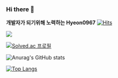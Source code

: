 ### Hi there 👋

**개발자가 되기위해 노력하는 Hyeon0967**
[![Hits](https://hits.seeyoufarm.com/api/count/incr/badge.svg?url=https%3A%2F%2Fgithub.com%2Fhyeon0697%2Fhit-counter&count_bg=%2387C83D&title_bg=%23555555&icon=&icon_color=%23E7E7E7&title=Count&edge_flat=false)](https://hits.seeyoufarm.com)
         
         
         
         
         
         
         
         
         
         
         
         
         
         
         
<img src="https://api.opgc.me/githubs/users/hyeon0697/tag/?theme=basic" />

[![Solved.ac
프로필](http://mazassumnida.wtf/api/v2/generate_badge?boj=hyeon0697)](https://solved.ac/hyeon0697)

![Anurag's GitHub stats](https://github-readme-stats.vercel.app/api?username=hyeon0697&show_icons=true&theme=radical)

[![Top Langs](https://github-readme-stats.vercel.app/api/top-langs/?username=anuraghazra&layout=compact)](https://github.com/hyeon0697/github-readme-stats)

